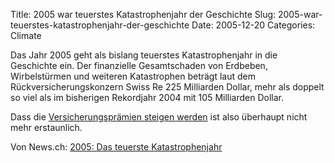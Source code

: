 Title: 2005 war teuerstes Katastrophenjahr der Geschichte
Slug: 2005-war-teuerstes-katastrophenjahr-der-geschichte
Date: 2005-12-20
Categories: Climate

Das Jahr 2005 geht als bislang teuerstes Katastrophenjahr in die Geschichte ein. Der finanzielle Gesamtschaden von Erdbeben, Wirbelstürmen und weiteren Katastrophen beträgt laut dem Rückversicherungskonzern Swiss Re 225 Milliarden Dollar, mehr als doppelt so viel als im bisherigen Rekordjahr 2004 mit 105 Milliarden Dollar.

Dass die [Versicherungsprämien steigen werden](http://blog.irregular.ch/2005/12/14/swiss-re-erwartet-2006-weltweit-steigende-versicherungspramien/) ist also überhaupt nicht mehr erstaunlich.

Von News.ch: [2005: Das teuerste Katastrophenjahr](http://www.news.ch/2005+Das+teuerste+Katastrophenjahr/229463/detail.htm)
